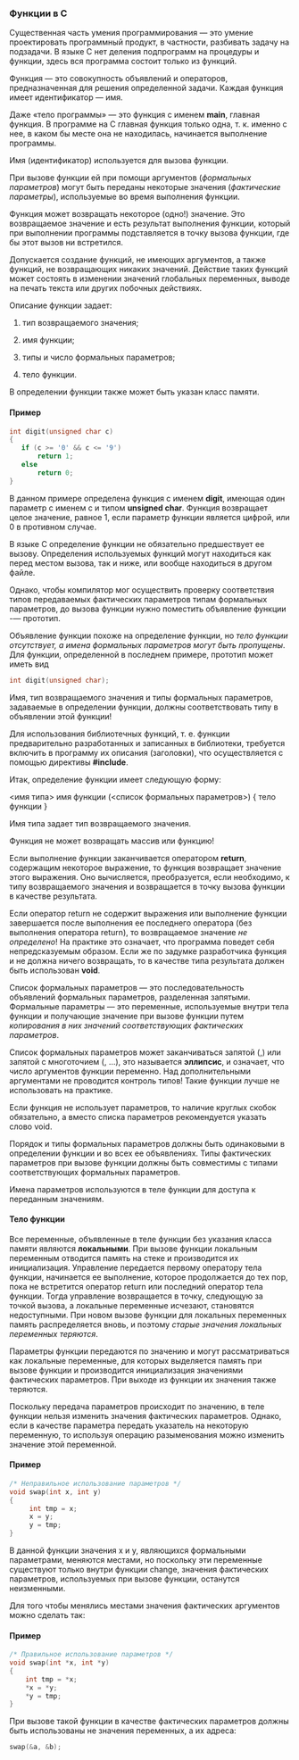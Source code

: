 ### Функции в С ###

Существенная часть умения программирования — это умение проектировать программный продукт, в частности, разбивать 
задачу на подзадачи. В языке С нет деления подпрограмм на процедуры и функции, здесь вся программа состоит только 
из функций.

Функция — это совокупность объявлений и операторов, предназначенная для решения определенной задачи. Каждая функция 
имеет идентификатор — имя.

Даже «тело программы» — это функция с именем **main**, главная функция. В программе на С главная функция только одна, 
т. к. именно с нее, в каком бы месте она не находилась, начинается выполнение программы.

Имя (идентификатор) используется для вызова функции.

При вызове функции ей при помощи аргументов (*формальных параметров*) могут быть переданы некоторые значения (*фактические 
параметры*), используемые во время выполнения функции.

Функция может возвращать некоторое (одно!) значение. Это возвращаемое значение и есть результат выполнения функции, 
который при выполнении программы подставляется в точку вызова функции, где бы этот вызов ни встретился.

Допускается создание функций, не имеющих аргументов, а также функций, не возвращающих никаких значений. Действие таких 
функций может состоять в изменении значений глобальных переменных, выводе на печать текста или других побочных действиях.

Описание функции задает:

1. тип возвращаемого значения;

2. имя функции;

3. типы и число формальных параметров;

4. тело функции.

В определении функции также может быть указан класс памяти.

#### Пример ####
```c
int digit(unsigned char c)
{  
   if (c >= '0' && c <= '9')
       return 1;
   else
       return 0;
}
```
В данном примере определена функция с именем **digit**, имеющая один параметр с именем c и типом **unsigned char**. Функция 
возвращает целое значение, равное 1, если параметр функции является цифрой, или 0 в противном случае.

В языке С определение функции не обязательно предшествует ее вызову. Определения используемых функций могут находиться 
как перед местом вызова, так и ниже, или вообще находиться в другом файле.

Однако, чтобы компилятор мог осуществить проверку соответствия типов передаваемых фактических параметров типам формальных 
параметров, до вызова функции нужно поместить объявление функции -— прототип.

Объявление функции похоже на определение функции, но *тело функции отсутствует, а имена формальных параметров могут быть 
пропущены*. Для функции, определенной в последнем примере, прототип может иметь вид
```c
int digit(unsigned char);
```
Имя, тип возвращаемого значения и типы формальных параметров, задаваемые в определении функции, должны соответствовать 
типу в объявлении этой функции!

Для использования библиотечных функций, т. е. функции предварительно разработанных и записанных в библиотеки, требуется 
включить в программу их описания (заголовки), что осуществляется с помощью директивы **#include**.

Итак, определение функции имеет следующую форму:

<имя типа> имя функции (<список формальных параметров>) { тело функции }

Имя типа задает тип возвращаемого значения.

Функция не может возвращать массив или функцию!

Если выполнение функции заканчивается оператором **return**, содержащим некоторое выражение, то функция возвращает значение 
этого выражения. Оно вычисляется, преобразуется, если необходимо, к типу возвращаемого значения и возвращается в точку 
вызова функции в качестве результата.

Если оператор return не содержит выражения или выполнение функции завершается после выполнения ее последнего оператора 
(без выполнения оператора return), то возвращаемое значение *не определено*! На практике это означает, что программа 
поведет себя непредсказуемым образом. Если же по задумке разработчика функция и не должна ничего возвращать, то в 
качестве типа результата должен быть использован **void**.

Список формальных параметров — это последовательность объявлений формальных параметров, разделенная запятыми. Формальные 
параметры — это переменные, используемые внутри тела функции и получающие значение при вызове функции путем *копирования 
в них значений соответствующих фактических параметров*.

Список формальных параметров может заканчиваться запятой (,) или запятой с многоточием (, …), это называется **эллипсис**, и 
означает, что число аргументов функции переменно. Над дополнительными аргументами не проводится контроль типов! Такие 
функции лучше не использовать на практике.

Если функция не использует параметров, то наличие круглых скобок обязательно, а вместо списка параметров рекомендуется 
указать слово void.

Порядок и типы формальных параметров должны быть одинаковыми в определении функции и во всех ее объявлениях. Типы 
фактических параметров при вызове функции должны быть совместимы с типами соответствующих формальных параметров.

Имена параметров используются в теле функции для доступа к переданным значениям.

#### Тело функции ####
Все переменные, объявленные в теле функции без указания класса памяти являются **локальными**. При вызове функции локальным 
переменным отводится память на стеке и производится их инициализация. Управление передается первому оператору тела 
функции, начинается ее выполнение, которое продолжается до тех пор, пока не встретится оператор return или последний 
оператор тела функции. Тогда управление возвращается в точку, следующую за точкой вызова, а локальные переменные исчезают, 
становятся недоступными. При новом вызове функции для локальных переменных память распределяется вновь, и поэтому *старые 
значения локальных переменных теряются*.

Параметры функции передаются по значению и могут рассматриваться как локальные переменные, для которых выделяется память 
при вызове функции и производится инициализация значениями фактических параметров. При выходе из функции их значения 
также теряются.

Поскольку передача параметров происходит по значению, в теле функции нельзя изменить значения фактических параметров. 
Однако, если в качестве параметра передать указатель на некоторую переменную, то используя операцию разыменования 
можно изменить значение этой переменной.

#### Пример ####
```c
/* Неправильное использование параметров */
void swap(int x, int y)
{
     int tmp = x;
     x = y;
     y = tmp;
}
```
В данной функции значения x и y, являющихся формальными параметрами, меняются местами, но поскольку эти переменные 
существуют только внутри функции change, значения фактических параметров, используемых при вызове функции, останутся 
неизменными.

Для того чтобы менялись местами значения фактических аргументов можно сделать так:

#### Пример ####
```c
/* Правильное использование параметров */
void swap(int *x, int *y)
{            
    int tmp = *x;
    *x = *y;
    *y = tmp;
}
```
При вызове такой функции в качестве фактических параметров должны быть использованы не значения переменных, а их 
адреса:
```c
swap(&a, &b);
```
